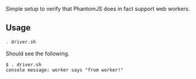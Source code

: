 Simple setup to verify that PhantomJS does in fact support web workers.

## Usage

```bash
. driver.sh
```

Should see the following.

    $ . driver.sh
    console message: worker says "from worker!"
